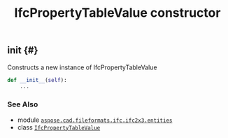 ﻿---
title: IfcPropertyTableValue constructor
second_title: Aspose.CAD for Python via .NET API References
description: 
type: docs
weight: 10
url: /python-net/aspose.cad.fileformats.ifc.ifc2x3.entities/ifcpropertytablevalue/__init__/
is_root: false
---

## __init__ {#}

Constructs a new instance of IfcPropertyTableValue



```python
def __init__(self):
    ...
```





### See Also
* module [`aspose.cad.fileformats.ifc.ifc2x3.entities`](../../)
* class [`IfcPropertyTableValue`](/cad/python-net/aspose.cad.fileformats.ifc.ifc2x3.entities/ifcpropertytablevalue)
